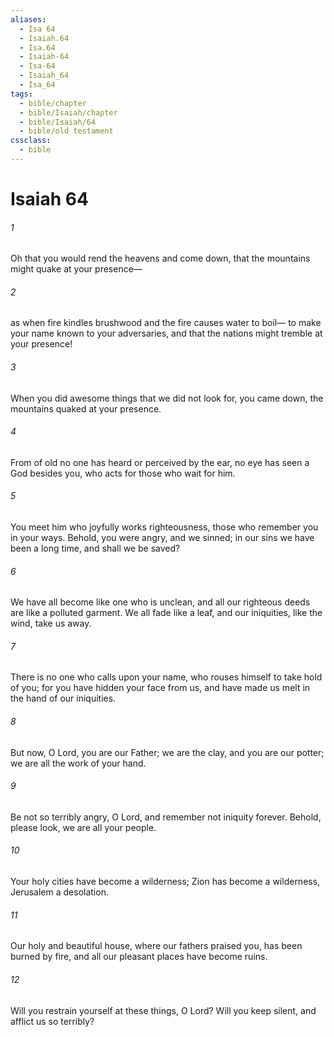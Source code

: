 ```yaml
---
aliases:
  - Isa 64
  - Isaiah.64
  - Isa.64
  - Isaiah-64
  - Isa-64
  - Isaiah_64
  - Isa_64
tags:
  - bible/chapter
  - bible/Isaiah/chapter
  - bible/Isaiah/64
  - bible/old testament
cssclass:
  - bible
---
```


# Isaiah 64

###### 1
Oh that you would rend the heavens and come down,   that the mountains might quake at your presence—
###### 2
as when fire kindles brushwood and the fire causes water to boil—   to make your name known to your adversaries, and that the nations might tremble at your presence!
###### 3
When you did awesome things that we did not look for, you came down, the mountains quaked at your presence.
###### 4
From of old no one has heard or perceived by the ear,   no eye has seen a God besides you, who acts for those who wait for him.
###### 5
You meet him who joyfully works righteousness, those who remember you in your ways. Behold, you were angry, and we sinned; in our sins we have been a long time, and shall we be saved?
###### 6
We have all become like one who is unclean, and all our righteous deeds are like a polluted garment.   We all fade like a leaf, and our iniquities, like the wind, take us away.
###### 7
There is no one who calls upon your name, who rouses himself to take hold of you; for you have hidden your face from us, and have made us melt in the hand of our iniquities.
###### 8
But now, O Lord, you are our Father;   we are the clay, and you are our potter;   we are all the work of your hand.
###### 9
Be not so terribly angry, O Lord,   and remember not iniquity forever. Behold, please look, we are all your people.
###### 10
Your holy cities have become a wilderness; Zion has become a wilderness, Jerusalem a desolation.
###### 11
Our holy and beautiful house, where our fathers praised you, has been burned by fire, and all our pleasant places have become ruins.
###### 12
Will you restrain yourself at these things, O Lord? Will you keep silent, and afflict us so terribly?


